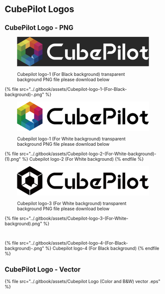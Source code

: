 # CubePilot Logos

## CubePilot Logo - PNG

<figure><img src="../.gitbook/assets/Cubepilot-logo-1-(For-Black-background).jpg" alt=""><figcaption><p>Cubepilot logo-1 (For Black background) transparent background PNG file please download below</p></figcaption></figure>

{% file src="../.gitbook/assets/Cubepilot-logo-1-(For-Black-background)-.png" %}

<figure><img src="../.gitbook/assets/Cubepilot-logo-2-(For-White-background)-.png" alt=""><figcaption><p>Cubepilot logo-1 (For White background) transparent background PNG file please download below</p></figcaption></figure>

{% file src="../.gitbook/assets/Cubepilot-logo-2-(For-White-background)- (1).png" %}
Cubepilot logo-2 (For White background)
{% endfile %}

<figure><img src="../.gitbook/assets/Cubepilot-logo-3-(For-White-background).png" alt=""><figcaption><p>Cubepilot logo-3 (For White background) transparent background PNG file please download below</p></figcaption></figure>

{% file src="../.gitbook/assets/Cubepilot-logo-3-(For-White-background).png" %}

<figure><img src="../.gitbook/assets/Screenshot 2024-03-19 at 7.25.58 AM.png" alt=""><figcaption></figcaption></figure>

{% file src="../.gitbook/assets/Cubepilot-logo-4-(For-Black-background)-.png" %}
Cubepilot logo-4 (For Black background)
{% endfile %}

## CubePilot Logo - Vector

{% file src="../.gitbook/assets/Cubepilot Logo (Color and B&W) vector .eps" %}
